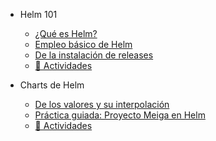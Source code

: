 - Helm 101
  - [¿Qué es Helm?](./01_helm_101/01_que_es_helm.md)
  - [Empleo básico de Helm](./01_helm_101/02_empleo_basico_helm.md)
  - [De la instalación de releases](./01_helm_101/03_de_la_instalacion_de_releases.md)
  - [📝 Actividades](./00_actividades/01_modulo_1.md)

- Charts de Helm
  - [De los valores y su interpolación](./02_helm_charts/01_valores_y_su_interpolacion.md)
  - [Práctica guiada: Proyecto Meiga en Helm](./02_helm_charts/02_practica_guiada_meiga.md)
  - [📝 Actividades](./00_actividades/02_modulo_2.md)


